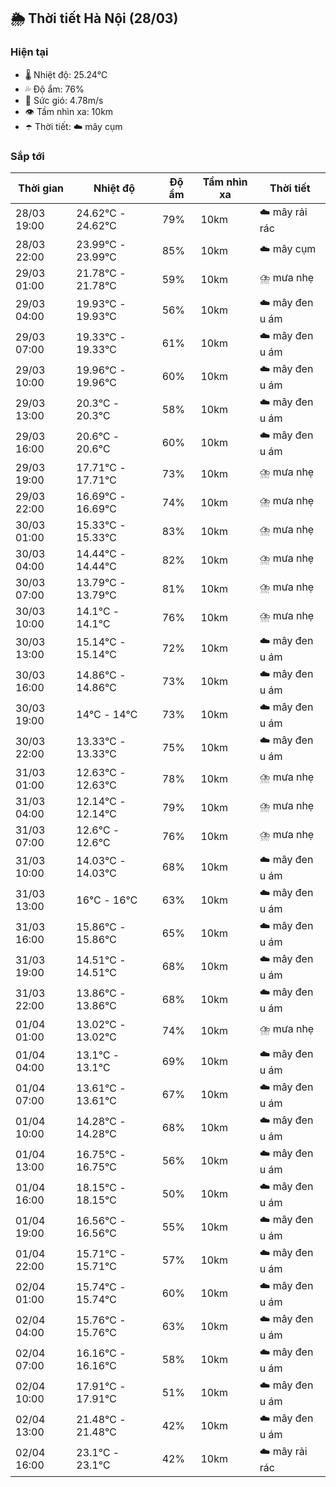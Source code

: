 ## 🌦️ Thời tiết Hà Nội (28/03)

### Hiện tại

- 🌡️ Nhiệt độ: 25.24℃
- 💦 Độ ẩm: 76%
- 💨 Sức gió: 4.78m/s
- 👁️ Tầm nhìn xa: 10km
- ☂️ Thời tiết: ☁️ mây cụm

### Sắp tới

| Thời gian | Nhiệt độ | Độ ẩm | Tầm nhìn xa | Thời tiết |
| --- | --- | --- | --- | --- |
| 28/03 19:00 | 24.62℃ - 24.62℃ | 79% | 10km | ☁️ mây rải rác |
| 28/03 22:00 | 23.99℃ - 23.99℃ | 85% | 10km | ☁️ mây cụm |
| 29/03 01:00 | 21.78℃ - 21.78℃ | 59% | 10km | ⛈️ mưa nhẹ |
| 29/03 04:00 | 19.93℃ - 19.93℃ | 56% | 10km | ☁️ mây đen u ám |
| 29/03 07:00 | 19.33℃ - 19.33℃ | 61% | 10km | ☁️ mây đen u ám |
| 29/03 10:00 | 19.96℃ - 19.96℃ | 60% | 10km | ☁️ mây đen u ám |
| 29/03 13:00 | 20.3℃ - 20.3℃ | 58% | 10km | ☁️ mây đen u ám |
| 29/03 16:00 | 20.6℃ - 20.6℃ | 60% | 10km | ☁️ mây đen u ám |
| 29/03 19:00 | 17.71℃ - 17.71℃ | 73% | 10km | ⛈️ mưa nhẹ |
| 29/03 22:00 | 16.69℃ - 16.69℃ | 74% | 10km | ⛈️ mưa nhẹ |
| 30/03 01:00 | 15.33℃ - 15.33℃ | 83% | 10km | ⛈️ mưa nhẹ |
| 30/03 04:00 | 14.44℃ - 14.44℃ | 82% | 10km | ⛈️ mưa nhẹ |
| 30/03 07:00 | 13.79℃ - 13.79℃ | 81% | 10km | ⛈️ mưa nhẹ |
| 30/03 10:00 | 14.1℃ - 14.1℃ | 76% | 10km | ⛈️ mưa nhẹ |
| 30/03 13:00 | 15.14℃ - 15.14℃ | 72% | 10km | ☁️ mây đen u ám |
| 30/03 16:00 | 14.86℃ - 14.86℃ | 73% | 10km | ☁️ mây đen u ám |
| 30/03 19:00 | 14℃ - 14℃ | 73% | 10km | ☁️ mây đen u ám |
| 30/03 22:00 | 13.33℃ - 13.33℃ | 75% | 10km | ☁️ mây đen u ám |
| 31/03 01:00 | 12.63℃ - 12.63℃ | 78% | 10km | ⛈️ mưa nhẹ |
| 31/03 04:00 | 12.14℃ - 12.14℃ | 79% | 10km | ⛈️ mưa nhẹ |
| 31/03 07:00 | 12.6℃ - 12.6℃ | 76% | 10km | ⛈️ mưa nhẹ |
| 31/03 10:00 | 14.03℃ - 14.03℃ | 68% | 10km | ☁️ mây đen u ám |
| 31/03 13:00 | 16℃ - 16℃ | 63% | 10km | ☁️ mây đen u ám |
| 31/03 16:00 | 15.86℃ - 15.86℃ | 65% | 10km | ☁️ mây đen u ám |
| 31/03 19:00 | 14.51℃ - 14.51℃ | 68% | 10km | ☁️ mây đen u ám |
| 31/03 22:00 | 13.86℃ - 13.86℃ | 68% | 10km | ☁️ mây đen u ám |
| 01/04 01:00 | 13.02℃ - 13.02℃ | 74% | 10km | ⛈️ mưa nhẹ |
| 01/04 04:00 | 13.1℃ - 13.1℃ | 69% | 10km | ☁️ mây đen u ám |
| 01/04 07:00 | 13.61℃ - 13.61℃ | 67% | 10km | ☁️ mây đen u ám |
| 01/04 10:00 | 14.28℃ - 14.28℃ | 68% | 10km | ☁️ mây đen u ám |
| 01/04 13:00 | 16.75℃ - 16.75℃ | 56% | 10km | ☁️ mây đen u ám |
| 01/04 16:00 | 18.15℃ - 18.15℃ | 50% | 10km | ☁️ mây đen u ám |
| 01/04 19:00 | 16.56℃ - 16.56℃ | 55% | 10km | ☁️ mây đen u ám |
| 01/04 22:00 | 15.71℃ - 15.71℃ | 57% | 10km | ☁️ mây đen u ám |
| 02/04 01:00 | 15.74℃ - 15.74℃ | 60% | 10km | ☁️ mây đen u ám |
| 02/04 04:00 | 15.76℃ - 15.76℃ | 63% | 10km | ☁️ mây đen u ám |
| 02/04 07:00 | 16.16℃ - 16.16℃ | 58% | 10km | ☁️ mây đen u ám |
| 02/04 10:00 | 17.91℃ - 17.91℃ | 51% | 10km | ☁️ mây đen u ám |
| 02/04 13:00 | 21.48℃ - 21.48℃ | 42% | 10km | ☁️ mây đen u ám |
| 02/04 16:00 | 23.1℃ - 23.1℃ | 42% | 10km | ☁️ mây rải rác |
